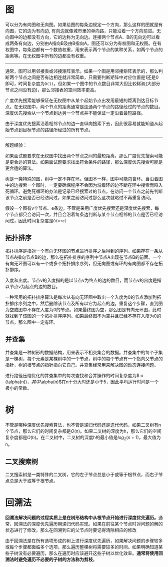 # 图
可以分为有向图和无向图。如果给图的每条边规定一个方向，那么这样的图就是有向图，它的边为有向边, 有向边就像城市里的单向路，只能沿着一个方向前进。无向图中的边都没有方向，它的边称为无向边。连接两个节点A、B的无向边可以看成两条有向边，分别由A指向B及由B指向A。图还可以分为有权图和无权图。在有权图中，每条边都有一个数值权重，用来表示两个节点的某种关系，如两个节点的距离等。在无权图中所有的边都没有权重。

---
通常，图可以用邻接表或邻接矩阵表示。如果一个图是用邻接矩阵表示的，那么判断两个节点之间是否有边相连就非常简单，只需要判断矩阵中对应位置是1还是0即可，时间复杂度为`O(1)`。但如果一个图中的节点数目非常大但比较稀疏(大部分节点之间没有边)，那么邻接表的空间效率更高。

广度优先搜索能够保证在无权图中从某个起始节点出发用最短的距离到达目标节点。在无权图中，两个节点的距离通常是连通两个节点的路径经过的节点的数目。深度优先搜索从一个节点到达另一个节点并不能保证一定沿着最短路径。

由于深度优先搜索沿着相邻节点的边一直纵向搜索下去，因此很容易就能知道从起始节点到目标节点的路径所经过的所有节点。

---
解题经验：

如果面试题要求在无权图中找出两个节点之间的最短距离，那么广度优先搜索可能是更合适的算法。如果面试题要求找出符合条件的路径，那么深度优先搜索可能是更合适的算法。

树是一类特殊的图，树中一定不存在环。但图不一样，图中可能包含环。当沿着图中的边搜索一个图时，一定要确保程序不会因为沿着环的边不断在环中搜索而陷入死循环。避免死循环的办法是记录已经搜索过的节点，在访问一个节点之前先判断该节点之前是否已经访问过，如果之前访问过那么这次就略过不再重复访问。

假设一个图有v个节点、e条边。不管是采用广度优先搜索还是深度优先搜索，每个节点都只会访问一次，并且会沿着每条边判断与某个节点相邻的节点是否已经访问过，因此时间复杂度是`O(v+e)`

## 拓扑排序
拓扑排序是指对一个有向无环图的节点进行排序之后得到的序列。如果存在一条从节点A指向节点B的边，那么在拓扑排序的序列中节点A出现在节点B的前面。一个有向无环图可以有一个或多个拓扑排序序列，但无向图或有环的有向图都不存在拓扑排序。

入度和出度。节点v的入度指的是以节点v为终点的边的数目，而节点v的出度是指以节点v为起点的边的数目。

一种常用的拓扑排序算法是每次从有向无环图中取出一个入度为0的节点添加到拓扑排序序列之中，然后删除该节点及所有以它为起点的边。重复这个步骤，直到图为空或图中不存在入度为0的节点。如果最终图为空，那么图是有向无环图，此时就找到了该图的一个拓扑排序序列。如果最终图不为空并且已经不存在入度为0的节点，那么图中一定有环。

## 并查集
并查集是一种树形的数据结构，用来表示不相交集合的数据。并查集中的每个子集是一棵树，每个元素是某棵树中的一个节点，树中的每个节点有一个指向父节点的指针，树的根节点的指针指向它自己。并查集经常用来解决图的动态连接问题。

进行路径压缩优化的并查集中的每次查找和合并操作的时间复杂度为$ o (\alpha(n))$，其中$\alpha(n)$在n十分大时还是小于5，因此平均运行时间是一个极小的常数。

# 树
不管是哪种深度优先搜索算法，也不管是递归代码还是迭代代码，如果二叉树有n个节点，那么它们的时间复杂都是$O(n)$。如果二叉树的深度为h，那么它们的空间复杂度都是$O(h)$。在二叉树中，二叉树的深度h的最小值是$log_2(n+1)$，最大值为n。

## 二叉搜索树

二叉搜索树是一类特殊的二叉树，它的左子节点总是小于或等于根节点，而右子节点总是大于或等于根节点。

# 回溯法
<b>回溯法解决问题的过程实质上是在树形结构中从根节点开始进行深度优先遍历。</b>通常，回溯法的深度优先遍历用递归代码实现。如果在前往某个节点时对问题的解的状态进行了修改，那么在回溯到它的父节点时要记得清除相应的修改

由于回溯法是在所有选项形成的树上进行深度优先遍历，如果解决问题的步骤较多或每个步骤都面临多个选项，那么遍历整棵树将需要较多的时间。如果明确知道某些子树没有必要遍历，那么在遍历时应该避开这些子树以优化效率。<b>通常将使用回溯法时避免遍历不必要的子树的方法称为剪枝</b>。
